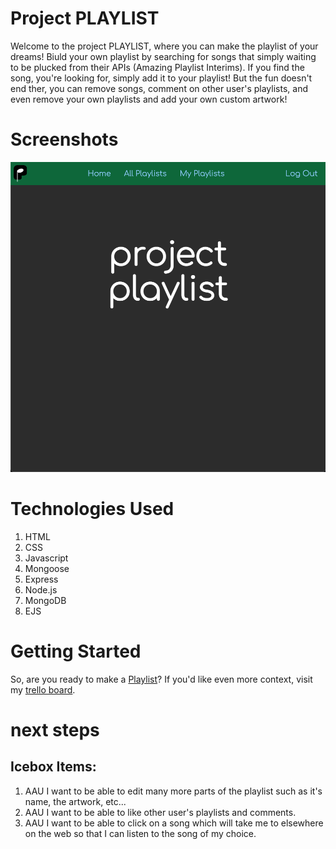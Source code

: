 # Project PLAYLIST

Welcome to the project PLAYLIST, where you can make the playlist of your dreams! Biuld your own playlist by searching for songs that simply waiting to be plucked from their APIs (Amazing Playlist Interims). If you find the song, you're looking for, simply add it to your playlist! But the fun doesn't end ther, you can remove songs, comment on other user's playlists, and even remove your own playlists and add your own custom artwork!

# Screenshots

![the first screenshot](/public/images/screenshot-1.png)

# Technologies Used

1. HTML
2. CSS
3. Javascript
4. Mongoose
5. Express
6. Node.js
7. MongoDB
8. EJS

# Getting Started

So, are you ready to make a [Playlist](https://playlist-the-project.herokuapp.com/)?
If you'd like even more context, visit my [trello board](https://trello.com/b/kNMdNzqr/project-playlist).

# next steps

## Icebox Items:
1. AAU I want to be able to edit many more parts of the playlist such as it's name, the artwork, etc...
2. AAU I want to be able to like other user's playlists and comments.
3. AAU I want to be able to click on a song which will take me to elsewhere on the web so that I can listen to the song of my choice.